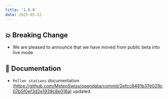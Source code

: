 ```yaml
---
title: '1.0.0'
date: 2025-05-22
---
```


## :boom: Breaking Change

- We are pleased to announce that we have moved from public beta into live mode.

## :memo: Documentation

- `Pollen stations` documentation (https://github.com/MeteoSwiss/opendata/commit/2efcc8491b37e029c07b5f0ef3d2e1939c8e016a) updated.
